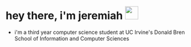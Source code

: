 <h1>hey there, i'm jeremiah <img src="https://media.giphy.com/media/hvRJCLFzcasrR4ia7z/giphy.gif" width="35"></h1>

- i'm a third year computer science student at UC Irvine's Donald Bren School of Information and Computer Sciences

<br><br>

 


<!--
### Hello there! I'm Jeremiah, a first year student at UC Irvine's Donald Bren School of Information and Computer Sciences.  


Currently, I'm **Undeclared** looking towards majoring in **Computer Science.**


Want to connect? Send me an [email](mailto:soejeremiah@gmail.com)!

## <img height="40" src="https://media.tenor.com/uUNcnHwYJQEAAAAi/running-pikachu-transparent-snivee.gif"/> Links
<a href="https://www.instagram.com/jeremiahsoe/">
  <img align="left" alt="Jeremiah's Instagram" width="22px" src="https://raw.githubusercontent.com/hussainweb/hussainweb/main/icons/instagram.png" />
</a>
<a href="https://www.linkedin.com/in/jeremiah-soe-265449246/">
  <img align="left" alt="Jeremiah's LinkedIN" width="22px" src="https://raw.githubusercontent.com/peterthehan/peterthehan/master/assets/linkedin.svg" />
</a> 



**fiveminus1/fiveminus1** is a ✨ _special_ ✨ repository because its `README.md` (this file) appears on your GitHub profile.

Here are some ideas to get you started:

- 🔭 I’m currently working on ...
- 🌱 I’m currently learning ...
- 👯 I’m looking to collaborate on ...
- 🤔 I’m looking for help with ...
- 💬 Ask me about ...
- 📫 How to reach me: ...
- 😄 Pronouns: ...
- ⚡ Fun fact: ...
-->
